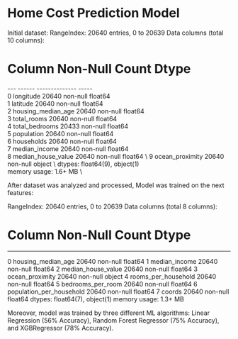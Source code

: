 # Home Cost Prediction Model

Initial dataset:
RangeIndex: 20640 entries, 0 to 20639
Data columns (total 10 columns):
 #   Column              Non-Null Count  Dtype  
---  ------              --------------  -----  \
 0   longitude           20640 non-null  float64 \
 1   latitude            20640 non-null  float64 \
 2   housing_median_age  20640 non-null  float64 \
 3   total_rooms         20640 non-null  float64 \
 4   total_bedrooms      20433 non-null  float64 \
 5   population          20640 non-null  float64 \
 6   households          20640 non-null  float64 \
 7   median_income       20640 non-null  float64 \
 8   median_house_value  20640 non-null  float64 \ 
 9   ocean_proximity     20640 non-null  object \ 
dtypes: float64(9), object(1) \
memory usage: 1.6+ MB \


After dataset was analyzed and processed, Model was trained on the next features:

RangeIndex: 20640 entries, 0 to 20639
Data columns (total 8 columns):
 #   Column                    Non-Null Count  Dtype  
---  ------                    --------------  -----  
 0   housing_median_age        20640 non-null  float64
 1   median_income             20640 non-null  float64
 2   median_house_value        20640 non-null  float64
 3   ocean_proximity           20640 non-null  object 
 4   rooms_per_household       20640 non-null  float64
 5   bedrooms_per_room         20640 non-null  float64
 6   population_per_household  20640 non-null  float64
 7   coords                    20640 non-null  float64
dtypes: float64(7), object(1)
memory usage: 1.3+ MB

Moreover, model was trained by three different ML algorithms: Linear Regression (56% Accuracy), Random Forest Regressor (75% Accuracy), and XGBRegressor (78% Accuracy).
